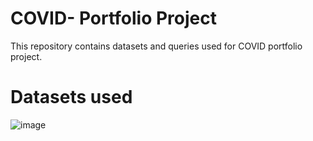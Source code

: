 # COVID- Portfolio Project

This repository contains datasets and queries used for COVID portfolio project.

<h1>Datasets used</h1>













![image](https://user-images.githubusercontent.com/121084757/213351040-36641ad9-9c3d-4e9c-a045-6ce681341c88.png)
